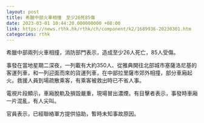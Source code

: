 ```yaml
---
layout: post
title: 希臘中部火車相撞　至少26死85傷
date: 2023-03-01 10:44:20.000000000 +08:00
link: https://news.rthk.hk/rthk/ch/component/k2/1689936-20230301.htm
categories: rthk
---
```


希臘中部兩列火車相撞，消防部門表示，造成至少26人死亡，85人受傷。

事發在當地星期二深夜，一列載有大約350人、從雅典開往北部城市塞薩洛尼基的客運列車，和一列迎面而來的貨運列車，在中部拉里薩市郊外相撞，部分車廂起火。救援人員到場疏散乘客，有乘客被救出時已不省人事。

電視片段顯示，車廂脫軌及損毀嚴重，現場冒出濃煙。有目擊者表示，事發時車廂一片混亂，有人尖叫。

官員表示，已經聯絡軍方提供協助，暫時未知事故原因。
